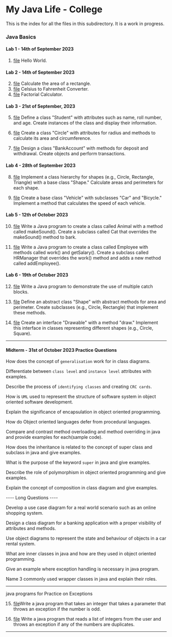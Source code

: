 # My Java Life - College

This is the index for all the files in this subdirectory. It is a work in progress.

### Java Basics

#### Lab 1 - 14th of September 2023
1. [file](HelloWorld.java)  Hello World.

#### Lab 2 - 14th of September 2023
2. [file](AreaOfRectangle.java)  Calculate the area of a rectangle.
3. [file](CelsiusToFahrenheit.java)  Celsius to Fahrenheit Converter.
4. [file](FactorialCalculator.java)  Factorial Calculator.

#### Lab 3 - 21st of September, 2023
5. [file](Student.java)  Define a class "Student" with attributes such as name, roll number, and age. Create instances of the class and display their information.
6. [file](Circle.java)  Create a class "Circle" with attributes for radius and methods to calculate its area and circumference. 

7. [file](BankAccount.java)  Design a class "BankAccount" with methods for deposit and withdrawal. Create objects and perform transactions. 

#### Lab 4 - 28th of September 2023
8. [file](Calc.java) Implement a class hierarchy for shapes (e.g., Circle, Rectangle, Triangle) with a base class "Shape." Calculate areas and perimeters for each shape.

9. [file](Vehicle.java) Create a base class "Vehicle" with subclasses "Car" and "Bicycle." Implement a method that calculates the speed of each vehicle.

#### Lab 5 - 12th of October 2023
10. [file](Animal.java) Write a Java program to create a class called Animal with a method called makeSound(). Create a subclass called Cat that overrides the makeSound() method to bark.

11. [file](Employee.java) Write a Java program to create a class called Employee with methods called work() and getSalary(). Create a subclass called HRManager that overrides the work() method and adds a new method called addEmployee().

#### Lab 6 - 19th of October 2023
12. [file](MultipleCatchBlocks.java) Write a Java program to demonstrate the use of multiple catch blocks.

13. [file](ShapesAandP.java) Define an abstract class "Shape" with abstract methods for area and perimeter. Create subclasses (e.g., Circle, Rectangle) that implement these methods.

14. [file](DrawingCandS.java) Create an interface "Drawable" with a method "draw." Implement this interface in classes representing different shapes (e.g., Circle, Square).

-----------------------------------------------

#### Midterm - 31st of October 2023 Practice Questions
How does the concept of `generalisation` work for in class diagrams.

Differentiate between `class level` and `instance level` attributes with examples.

Describe the process of `identifying classes` and creating `CRC cards`.

How is `UML` used to represent the structure of software system in object oriented software development.

Explain the significance of encapsulation in object oriented programming.

How do Object oriented languages defer from procedural languages.

Compare and contrast method overloading and method overriding in java and provide examples for each(sample code).

How does the inheritance is related to the concept of super class and subclass in java and give examples.

What is the purpose of the keyword `super` in java and give examples.

Describe the role of polymorphism in object oriented programming and give examples.

Explain the concept of composition in class diagram and give examples.

---- Long Questions ----

Develop a use case diagram for a real world scenario such as an online shopping system.

Design a class diagram for a banking application with a proper visibility of attributes and methods.

Use object diagrams to represent the state and behaviour of objects in a car rental system.

What are inner classes in java and how are they used in object oriented programming.

Give an example where exception handling is necessary in java program.

Name 3 commonly used wrapper classes in java and explain their roles.

-----------
java programs for Practice on Exceptions

15. [file](ExceptionOdd.java)Write a java program that takes an integer that takes a parameter that throws an exception if the number is odd.

16. [file](ExceptionDuplicates.java) Write a java program that reads a list of integers from the user and throws an exception if any of the numbers are duplicates.

-------------------------------------

#### 